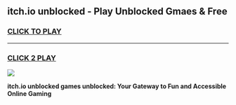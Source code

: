 
## itch.io unblocked - Play Unblocked Gmaes & Free
<h3>
<a href="https://news.freeplayer.one?title=itch.io_unblocked&ref=23F">CLICK TO PLAY</a></h3>
<hr>

<h3>
<a href="https://news.freeplayer.one?title=itch.io_unblocked&ref=23F">CLICK 2 PLAY</a>
  
</h3>

<a href="https://news.freeplayer.one?title=itch.io_unblocked&ref=23F/"><img src="https://clearcache.store/games.png"></a>


**itch.io unblocked games unblocked: Your Gateway to Fun and Accessible Online Gaming**
